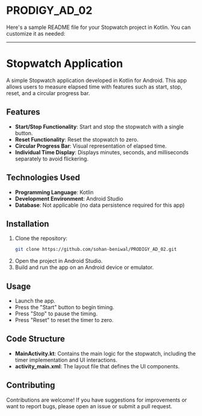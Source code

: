 # PRODIGY_AD_02
Here's a sample README file for your Stopwatch project in Kotlin. You can customize it as needed:

---

# Stopwatch Application

A simple Stopwatch application developed in Kotlin for Android. This app allows users to measure elapsed time with features such as start, stop, reset, and a circular progress bar.

## Features

- **Start/Stop Functionality**: Start and stop the stopwatch with a single button.
- **Reset Functionality**: Reset the stopwatch to zero.
- **Circular Progress Bar**: Visual representation of elapsed time.
- **Individual Time Display**: Displays minutes, seconds, and milliseconds separately to avoid flickering.
  
## Technologies Used

- **Programming Language**: Kotlin
- **Development Environment**: Android Studio
- **Database**: Not applicable (no data persistence required for this app)

## Installation

1. Clone the repository:
   ```bash
   git clone https://github.com/sohan-beniwal/PRODIGY_AD_02.git
   ```
2. Open the project in Android Studio.
3. Build and run the app on an Android device or emulator.

## Usage

- Launch the app.
- Press the "Start" button to begin timing.
- Press "Stop" to pause the timing.
- Press "Reset" to reset the timer to zero.

## Code Structure

- **MainActivity.kt**: Contains the main logic for the stopwatch, including the timer implementation and UI interactions.
- **activity_main.xml**: The layout file that defines the UI components.

## Contributing

Contributions are welcome! If you have suggestions for improvements or want to report bugs, please open an issue or submit a pull request.
